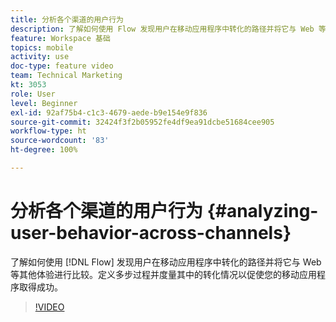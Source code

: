 ```yaml
---
title: 分析各个渠道的用户行为
description: 了解如何使用 Flow 发现用户在移动应用程序中转化的路径并将它与 Web 等其他体验进行比较。定义多步过程并度量其中的转化情况以促使您的移动应用程序取得成功。
feature: Workspace 基础
topics: mobile
activity: use
doc-type: feature video
team: Technical Marketing
kt: 3053
role: User
level: Beginner
exl-id: 92af75b4-c1c3-4679-aede-b9e154e9f836
source-git-commit: 32424f3f2b05952fe4df9ea91dcbe51684cee905
workflow-type: ht
source-wordcount: '83'
ht-degree: 100%

---
```


# 分析各个渠道的用户行为 {#analyzing-user-behavior-across-channels}

了解如何使用 [!DNL Flow] 发现用户在移动应用程序中转化的路径并将它与 Web 等其他体验进行比较。定义多步过程并度量其中的转化情况以促使您的移动应用程序取得成功。

>[!VIDEO](https://video.tv.adobe.com/v/27824/?quality=12)
